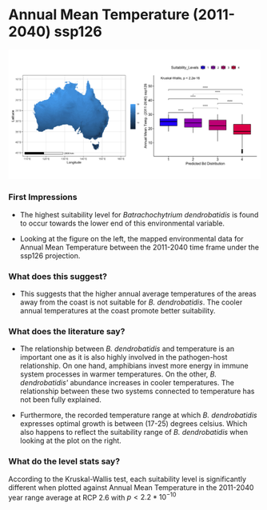 # Annual Mean Temperature (2011-2040) ssp126
![image info](../../Analysis_Plots/Full_Extent_OnlyEnvs/Mean_Annual_Temp_1140_126.png)
### First Impressions

* The highest suitability level for *Batrachochytrium dendrobatidis* is found to occur towards the lower end of this environmental variable.

* Looking at the figure on the left, the mapped environmental data for Annual Mean Temperature between the 2011-2040 time frame under the ssp126 projection.

### What does this suggest?

* This suggests that the higher annual average temperatures of the areas away from the coast is not suitable for *B. dendrobatidis*. The cooler annual temperatures at the coast promote better suitability.

### What does the literature say?

* The relationship between *B. dendrobatidis* and temperature is an important one as it is also highly involved in the pathogen-host relationship. On one hand, amphibians invest more energy in immune system processes in warmer temperatures. On the other, *B. dendrobatidis'* abundance increases in cooler temperatures. The relationship between these two systems connected to temperature has not been fully explained.

* Furthermore, the recorded temperature range at which *B. dendrobatidis* expresses optimal growth is between (17-25) degrees celsius. Which also happens to reflect the suitability range of *B. dendrobatidis* when looking at the plot on the right.

### What do the level stats say?
According to the Kruskal-Wallis test, each suitability level is significantly different when plotted against Annual Mean Temperature in the 2011-2040 year range average at RCP 2.6 with $p < 2.2 * 10^{-10}$ 

